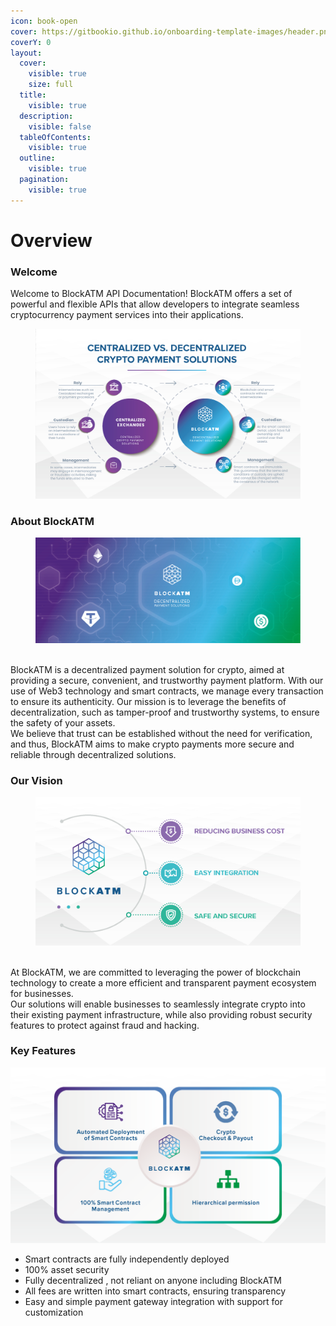 ```yaml
---
icon: book-open
cover: https://gitbookio.github.io/onboarding-template-images/header.png
coverY: 0
layout:
  cover:
    visible: true
    size: full
  title:
    visible: true
  description:
    visible: false
  tableOfContents:
    visible: true
  outline:
    visible: true
  pagination:
    visible: true
---
```


# Overview

### Welcome

Welcome to BlockATM API Documentation! BlockATM offers a set of powerful and flexible APIs that allow developers to integrate seamless cryptocurrency payment services into their applications.

<figure><img src=".gitbook/assets/image.png" alt=""><figcaption></figcaption></figure>

### About BlockATM

<figure><img src=".gitbook/assets/image (1).png" alt=""><figcaption></figcaption></figure>

\
BlockATM is a decentralized payment solution for crypto, aimed at providing a secure, convenient, and trustworthy payment platform. With our use of Web3 technology and smart contracts, we manage every transaction to ensure its authenticity. Our mission is to leverage the benefits of decentralization, such as tamper-proof and trustworthy systems, to ensure the safety of your assets.\
We believe that trust can be established without the need for verification, and thus, BlockATM aims to make crypto payments more secure and reliable through decentralized solutions.

### Our Vision

<figure><img src=".gitbook/assets/image (2).png" alt=""><figcaption></figcaption></figure>

\
At BlockATM, we are committed to leveraging the power of blockchain technology to create a more efficient and transparent payment ecosystem for businesses.\
Our solutions will enable businesses to seamlessly integrate crypto into their existing payment infrastructure, while also providing robust security features to protect against fraud and hacking.

### Key Features

![img\_1.png](.gitbook/assets/img_1.png)

* Smart contracts are fully independently deployed
* 100% asset security
* Fully decentralized , not reliant on anyone including BlockATM
* All fees are written into smart contracts, ensuring transparency
* Easy and simple payment gateway integration with support for customization
